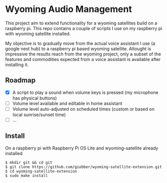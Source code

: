 # Wyoming Audio Management
This project aim to extend functionality for a wyoming satellites build on a raspberry pi.
This repo contains a couple of scripts I use on my raspberry pi with wyoming satellite installed.

My objective is to gradually move from the actual voice assistant I use (a google nest hub) to a raspberry pi based wyoming satellite.
Altought is impressive the results reach from the wyoming project, only a subset of the features and commodities expected from a voice assistant is available after installing it.

## Roadmap
- [x] A script to play a sound when volume keys is pressed (my microphone has physical buttons)
- [ ] Volume level available and editable in home assistant
- [ ] Volume level auto-adjusted on scheduled times (custom or based on local sunrise/sunset time)
- [ ] ...

## Install
On a raspberry pi with Raspberry Pi OS Lite and wyoming-satellite already installed
```shell
$ mkdir git && cd git
$ git clone https://github.com/giobber/wyoming-satellite-extension.git
$ cd wyoming-satellite-extension
$ sudo make install
```
